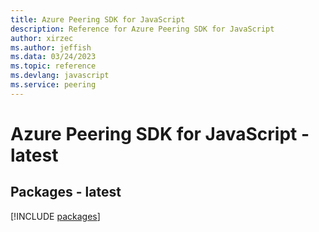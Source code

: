 ```yaml
---
title: Azure Peering SDK for JavaScript
description: Reference for Azure Peering SDK for JavaScript
author: xirzec
ms.author: jeffish
ms.data: 03/24/2023
ms.topic: reference
ms.devlang: javascript
ms.service: peering
---
```

# Azure Peering SDK for JavaScript - latest
## Packages - latest
[!INCLUDE [packages](peering-index.md)]